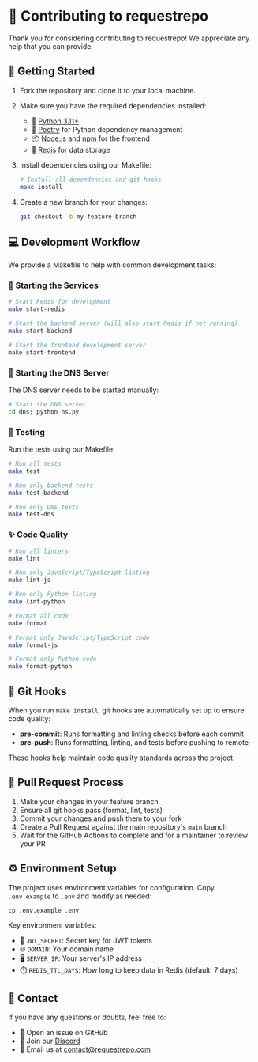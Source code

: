 # 🤝 Contributing to requestrepo

Thank you for considering contributing to requestrepo! We appreciate any help that you can provide.

## 🚀 Getting Started

1. Fork the repository and clone it to your local machine.

2. Make sure you have the required dependencies installed:
   - 🐍 [Python 3.11+](https://www.python.org/)
   - 📜 [Poetry](https://python-poetry.org/) for Python dependency management
   - 📦 [Node.js](https://nodejs.org/) and [npm](https://www.npmjs.com/) for the frontend
   - 💾 [Redis](https://redis.io/) for data storage

3. Install dependencies using our Makefile:
   ```bash
   # Install all dependencies and git hooks
   make install
   ```

4. Create a new branch for your changes:
   ```bash
   git checkout -b my-feature-branch
   ```

## 💻 Development Workflow

We provide a Makefile to help with common development tasks:

### 🚀 Starting the Services

```bash
# Start Redis for development
make start-redis

# Start the backend server (will also start Redis if not running)
make start-backend

# Start the frontend development server
make start-frontend
```

### 🔌 Starting the DNS Server

The DNS server needs to be started manually:

```bash
# Start the DNS server
cd dns; python ns.py
```

### 🧪 Testing

Run the tests using our Makefile:

```bash
# Run all tests
make test

# Run only backend tests
make test-backend

# Run only DNS tests
make test-dns
```

### ✨ Code Quality

```bash
# Run all linters
make lint

# Run only JavaScript/TypeScript linting
make lint-js

# Run only Python linting
make lint-python

# Format all code
make format

# Format only JavaScript/TypeScript code
make format-js

# Format only Python code
make format-python
```

## 🔗 Git Hooks

When you run `make install`, git hooks are automatically set up to ensure code quality:

- **pre-commit**: Runs formatting and linting checks before each commit
- **pre-push**: Runs formatting, linting, and tests before pushing to remote

These hooks help maintain code quality standards across the project.

## 📝 Pull Request Process

1. Make your changes in your feature branch
2. Ensure all git hooks pass (format, lint, tests)
3. Commit your changes and push them to your fork
4. Create a Pull Request against the main repository's `main` branch
5. Wait for the GitHub Actions to complete and for a maintainer to review your PR

## ⚙️ Environment Setup

The project uses environment variables for configuration. Copy `.env.example` to `.env` and modify as needed:

```bash
cp .env.example .env
```

Key environment variables:
- 🔑 `JWT_SECRET`: Secret key for JWT tokens
- 🌐 `DOMAIN`: Your domain name
- 🖥️ `SERVER_IP`: Your server's IP address
- ⏱️ `REDIS_TTL_DAYS`: How long to keep data in Redis (default: 7 days)

## 📱 Contact

If you have any questions or doubts, feel free to:
- 🐛 Open an issue on GitHub
- 💬 Join our [Discord](https://discord.gg/requestrepo)
- 📧 Email us at [contact@requestrepo.com](mailto:contact@requestrepo.com)